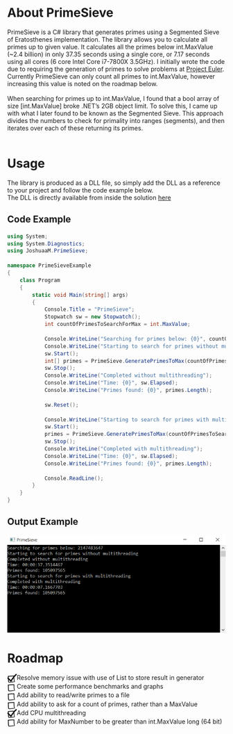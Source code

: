 # About PrimeSieve

PrimeSieve is a C# library that generates primes using a Segmented Sieve of Eratosthenes implementation. The library allows you to calculate all primes up to given value. It calculates all the primes below int.MaxValue (~2.4 billion) in only 37.35 seconds using a single core, or 7.17 seconds using all cores (6 core Intel Core i7-7800X 3.5GHz). I initially wrote the code due to requiring the generation of primes to solve problems at <a href="https://projecteuler.net/about">Project Euler</a>. Currently PrimeSieve can only count all primes to int.MaxValue, however increasing this value is noted on the roadmap below.</br>
</br>
When searching for primes up to int.MaxValue, I found that a bool array of size [int.MaxValue] broke .NET’s 2GB object limit. To solve this, I came up with what I later found to be known as the Segmented Sieve. This approach divides the numbers to check for primality into ranges (segments), and then iterates over each of these returning its primes.</br>
</br>


# Usage

The library is produced as a DLL file, so simply add the DLL as a reference to your project and follow the code example below.</br>
The DLL is directly available from inside the solution <a href="https://github.com/JoshuaaMichael/PrimeSieve/blob/master/PrimeSieve.dll?raw=true">here</a>

## Code Example
```C#
using System;
using System.Diagnostics;
using JoshuaaM.PrimeSieve;

namespace PrimeSieveExample
{
    class Program
    {
        static void Main(string[] args)
        {
            Console.Title = "PrimeSieve";
            Stopwatch sw = new Stopwatch();
            int countOfPrimesToSearchForMax = int.MaxValue;

            Console.WriteLine("Searching for primes below: {0}", countOfPrimesToSearchForMax);
            Console.WriteLine("Starting to search for primes without multithreading");
            sw.Start();
            int[] primes = PrimeSieve.GeneratePrimesToMax(countOfPrimesToSearchForMax);
            sw.Stop();
            Console.WriteLine("Completed without multithreading");
            Console.WriteLine("Time: {0}", sw.Elapsed);
            Console.WriteLine("Primes found: {0}", primes.Length);

            sw.Reset();

            Console.WriteLine("Starting to search for primes with multithreading");
            sw.Start();
            primes = PrimeSieve.GeneratePrimesToMax(countOfPrimesToSearchForMax, true);
            sw.Stop();
            Console.WriteLine("Completed with multithreading");
            Console.WriteLine("Time: {0}", sw.Elapsed);
            Console.WriteLine("Primes found: {0}", primes.Length);

            Console.ReadLine();
        }
    }
}
```

## Output Example

![PrimeSeive Windows screenshot](https://github.com/JoshuaaMichael/PrimeSieve/blob/master/Images/PrimeSieve.png?raw=true)

# Roadmap

<img src="https://github.com/JoshuaaMichael/PrimeSieve/blob/master/Images/Checkbox.png?raw=true" height="20" align="absmiddle"/>Resolve memory issue with use of List to store result in generator</br>
<img src="https://github.com/JoshuaaMichael/PrimeSieve/blob/master/Images/Unchecked.png?raw=true" height="20" align="absmiddle"/>Create some performance benchmarks and graphs</br>
<img src="https://github.com/JoshuaaMichael/PrimeSieve/blob/master/Images/Unchecked.png?raw=true" height="20" align="absmiddle"/>Add ability to read/write primes to a file</br>
<img src="https://github.com/JoshuaaMichael/PrimeSieve/blob/master/Images/Unchecked.png?raw=true" height="20" align="absmiddle"/>Add ability to ask for a count of primes, rather than a MaxValue</br>
<img src="https://github.com/JoshuaaMichael/PrimeSieve/blob/master/Images/Checkbox.png?raw=true" height="20" align="absmiddle"/>Add CPU multithreading</br>
<img src="https://github.com/JoshuaaMichael/PrimeSieve/blob/master/Images/Unchecked.png?raw=true" height="20" align="absmiddle"/>Add ability for MaxNumber to be greater than int.MaxValue long (64 bit)</br>